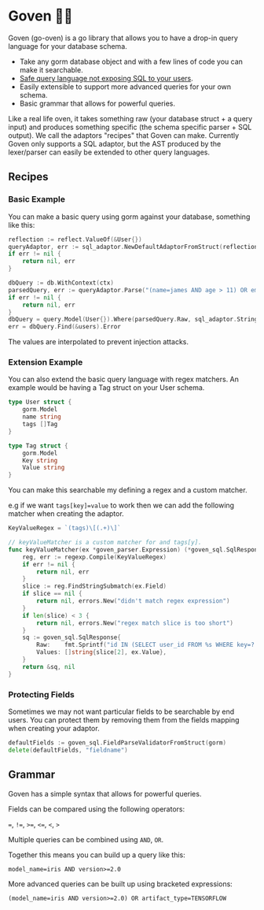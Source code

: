 # Goven 🧑‍🍳

Goven (go-oven) is a go library that allows you to have a drop-in query language for your database schema. 

* Take any gorm database object and with a few lines of code you can make it searchable.
* [Safe query language not exposing SQL to your users](https://imgs.xkcd.com/comics/exploits_of_a_mom.png).
* Easily extensible to support more advanced queries for your own schema.
* Basic grammar that allows for powerful queries.

Like a real life oven, it takes something raw (your database struct + a query input) and produces something specific (the schema specific parser + SQL output). We call the adaptors "recipes" that Goven can make. Currently Goven only supports a SQL adaptor, but the AST produced by the lexer/parser can easily be extended to other query languages.

## Recipes

### Basic Example

You can make a basic query using gorm against your database, something like this: 

```go
reflection := reflect.ValueOf(&User{})
queryAdaptor, err := sql_adaptor.NewDefaultAdaptorFromStruct(reflection)
if err != nil {
    return nil, err
}

dbQuery := db.WithContext(ctx)
parsedQuery, err := queryAdaptor.Parse("(name=james AND age > 11) OR email=fred@gmail.com")
if err != nil {
	return nil, err
}
dbQuery = query.Model(User{}).Where(parsedQuery.Raw, sql_adaptor.StringSliceToInterfaceSlice(parsedQuery.Values)...)
err = dbQuery.Find(&users).Error
```

The values are interpolated to prevent injection attacks.

### Extension Example

You can also extend the basic query language with regex matchers. An example would be having a Tag struct on your User schema.

```go
type User struct {
	gorm.Model
	name string
	tags []Tag
}

type Tag struct {
	gorm.Model
	Key string
	Value string
}
```

You can make this searchable my defining a regex and a custom matcher.

e.g if we want `tags[key]=value` to work then we can add the following matcher when creating the adaptor.

```go
KeyValueRegex = `(tags)\[(.+)\]`

// keyValueMatcher is a custom matcher for and tags[y].
func keyValueMatcher(ex *goven_parser.Expression) (*goven_sql.SqlResponse, error) {
	reg, err := regexp.Compile(KeyValueRegex)
	if err != nil {
		return nil, err
	}
	slice := reg.FindStringSubmatch(ex.Field)
	if slice == nil {
		return nil, errors.New("didn't match regex expression")
	}
	if len(slice) < 3 {
		return nil, errors.New("regex match slice is too short")
	}
	sq := goven_sql.SqlResponse{
		Raw:    fmt.Sprintf("id IN (SELECT user_id FROM %s WHERE key=? AND value%s?)", slice[1], ex.Comparator),
		Values: []string{slice[2], ex.Value},
	}
	return &sq, nil
}
```

### Protecting Fields

Sometimes we may not want particular fields to be searchable by end users. You can protect them by removing them from the fields mapping when creating your adaptor.

```go
defaultFields := goven_sql.FieldParseValidatorFromStruct(gorm)
delete(defaultFields, "fieldname")
```

## Grammar

Goven has a simple syntax that allows for powerful queries.

Fields can be compared using the following operators: 

`=`, `!=`, `>=`, `<=`, `<`, `>`

Multiple queries can be combined using `AND`, `OR`.

Together this means you can build up a  query like this:

`model_name=iris AND version>=2.0`

More advanced queries can be built up using bracketed expressions:

`(model_name=iris AND version>=2.0) OR artifact_type=TENSORFLOW`
